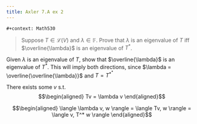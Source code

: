 ```yaml
---
title: Axler 7.A ex 2
---
```


```{=org}
#+context: Math530
```
> Suppose $T \in  \mathcal{L}(V)$ and $\lambda \in \mathbb{F}$. Prove
> that $\lambda$ is an eigenvalue of $T$ iff $\overline{\lambda}$ is an
> eigenvalue of $T^*$.

Given $\lambda$ is an eigenvalue of $T$, show that $\overline{\lambda}$
is an eigenvalue of $T^*$. This will imply both directions, since
$\lambda = \overline{\overline{\lambda}}$ and $T = T^{*^*}$

There exists some $v$ s.t. $$\begin{aligned}
Tv = \lambda v
\end{aligned}$$

$$\begin{aligned}
 \langle \lambda v, w \rangle = \langle Tv, w \rangle = \langle v, T^* w \rangle
\end{aligned}$$
